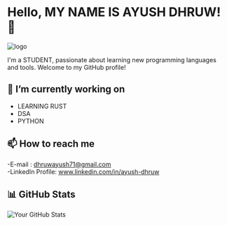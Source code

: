 # Hello, MY NAME IS AYUSH DHRUW! 👋

![logo](https://github.com/Dhruw08/Dhruw08/blob/main/compiling-code.gif)

I'm a STUDENT, passionate about learning new programming languages and tools. Welcome to my GitHub profile!

## 🔭 I’m currently working on

- LEARNING RUST
- DSA
- PYTHON

## 📫 How to reach me

-E-mail : dhruwayush71@gmail.com\
-LinkedIn Profile: www.linkedin.com/in/ayush-dhruw

## 📊 GitHub Stats

![Your GitHub Stats](https://github-readme-stats.vercel.app/api?username=Dhruw08&show_icons=true&theme=radical)
